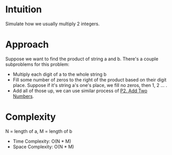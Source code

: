 # Intuition
Simulate how we usually multiply 2 integers.

# Approach
Suppose we want to find the product of string a and b. There's a couple subproblems for this problem:
- Multiply each digit of a to the whole string b
- Fill some number of zeros to the right of the product based on their digit place. Suppose if it's string a's one's place, we fill no zeros, then 1, 2 ... .
- Add all of those up, we can use similar process of [P2. Add Two Numbers](../P2).

# Complexity
N = length of a, M = length of b
- Time Complexity: O(N * M)
- Space Complexity: O(N * M)